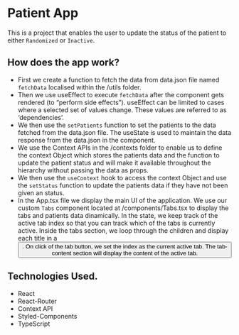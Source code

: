# Patient App
This is a project that enables the user to update the status of the patient to either `Randomized` or `Inactive`. 

## How does the app work?
- First we create a function to fetch the data from data.json file named `fetchData` localised within the /utils folder. 
- Then we use useEffect to execute `fetchData` after the component gets rendered (to “perform side effects”). useEffect can be limited to cases where a selected set of values change. These values are referred to as ‘dependencies’. 
- We then use the `setPatients` function to set the patients to the data fetched from the data.json file. The useState is used to maintain the data response from the data.json in the component.
- We use the Context APIs in the /contexts folder to enable us to define the context Object which stores the patients data and the function to update the patient status and will make it available throughout the hierarchy without passing the data as props.
- We then use the `useContext` hook to access the context Object and use the `setStatus` function to update the patients data if they have not been given an status.
- In the App.tsx file we display the main UI of the application. We use our custom `Tabs` component located at /components/Tabs.tsx to display the tabs and patients data dinamically. In the state, we keep track of the active tab index so that you can track which of the tabs is currently active. Inside the tabs section, we loop through the children and display each title in a <button />. On click of the tab button, we set the index as the current active tab. The tab-content section will display the content of the active tab.


## Technologies Used.
- React
- React-Router
- Context API
- Styled-Components
- TypeScript